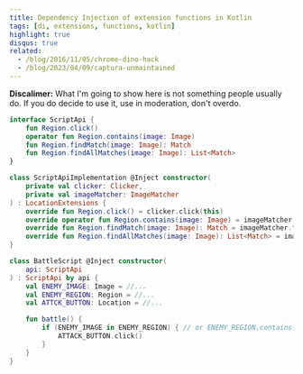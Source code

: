 ```yaml
---
title: Dependency Injection of extension functions in Kotlin
tags: [di, extensions, functions, kotlin]
highlight: true
disqus: true
related:
  - /blog/2016/11/05/chrome-dino-hack
  - /blog/2023/04/09/captura-unmaintained
---
```


**Discalimer:** What I'm going to show here is not something people usually do. If you do decide to use it, use in moderation, don't overdo.

```kotlin
interface ScriptApi {
    fun Region.click()
    operator fun Region.contains(image: Image)
    fun Region.findMatch(image: Image): Match
    fun Region.findAllMatches(image: Image): List<Match>
}
```

```kotlin
class ScriptApiImplementation @Inject constructor(
    private val clicker: Clicker,
    private val imageMatcher: ImageMatcher
) : LocationExtensions {
    override fun Region.click() = clicker.click(this)
    override operator fun Region.contains(image: Image) = imageMatcher.matches(image, region)
    override fun Region.findMatch(image: Image): Match = imageMatcher.find(image, region)
    override fun Region.findAllMatches(image: Image): List<Match> = imageMatcher.findAll(image, region)
}
```

```kotlin
class BattleScript @Inject constructor(
    api: ScriptApi
) : ScriptApi by api {
    val ENEMY_IMAGE: Image = //...
    val ENEMY_REGION: Region = //...
    val ATTCK_BUTTON: Location = //...

    fun battle() {
        if (ENEMY_IMAGE in ENEMY_REGION) { // or ENEMY_REGION.contains(ENEMY_IMAGE)
            ATTACK_BUTTON.click()
        }
    }
}
```
